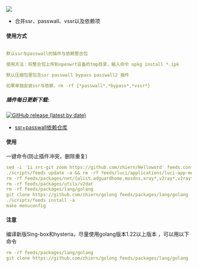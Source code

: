 <img src="https://v2.jinrishici.com/one.svg?font-size=24&spacing=2&color=Black">


* 合并ssr、passwall、vssr以及依赖项

#### 使用方式
```yaml

默认ssr与passwall的插件与依赖整合包

使用方法：将整合包上传到openwrt设备的tmp目录，输入命令 opkg install *.ipk

默认压缩包里包含ssr passwall bypass passwall2 插件

如果单独安装ssr与依赖，rm -rf {*passwall*,*bypass*,*vssr*}
```


##### 插件每日更新下载:
[![GitHub release (latest by date)](https://img.shields.io/github/v/release/kenzok8/small?style=for-the-badge&label=插件下载)](https://github.com/zhiern/Zoom-PK/releases/tag/4-x86_64)

+ [ssr+passwall依赖仓库](https://github.com/zhiern/Helloword)


#### 使用
一键命令(防止插件冲突，删除重复)
```yaml
sed -i '1i src-git zoom https://github.com/zhiern/Helloword' feeds.conf.default
./scripts/feeds update -a && rm -rf feeds/luci/applications/luci-app-mosdns
rm -rf feeds/packages/net/{alist,adguardhome,mosdns,xray*,v2ray*,v2ray*,sing*,smartdns}
rm -rf feeds/packages/utils/v2dat
rm -rf feeds/packages/lang/golang
git clone https://github.com/zhiern/golong feeds/packages/lang/golang
./scripts/feeds install -a 
make menuconfig
```

#### 注意
编译新版Sing-box和hysteria，尽量使用golang版本1.22以上版本 ，可以用以下命令
```yaml
rm -rf feeds/packages/lang/golang
git clone https://github.com/zhiern/golong feeds/packages/lang/golang
```

